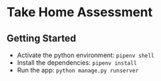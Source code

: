 # Take Home Assessment

## Getting Started
- Activate the python environment: `pipenv shell`
- Install the dependencies: `pipenv install`
- Run the app: `python manage.py runserver`

